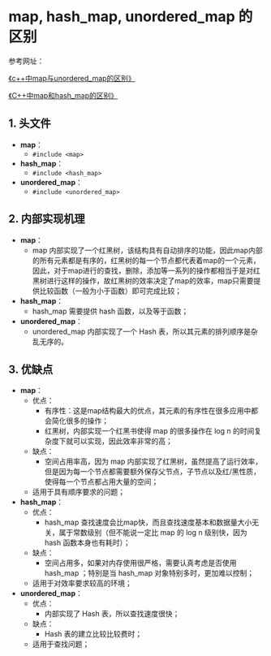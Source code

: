 # map, hash_map, unordered_map 的区别

参考网址：

[《c++中map与unordered_map的区别》](http://blog.csdn.net/batuwuhanpei/article/details/50727227)

[《C++中map和hash_map的区别》](http://blog.csdn.net/zhenyusoso/article/details/7286436)

## 1. 头文件

* **map**：
    * `#include <map>`
* **hash_map**：
    * `#include <hash_map>`
* **unordered_map**：
    * `#include <unordered_map>`
## 2. 内部实现机理

* **map**：
    * map 内部实现了一个红黑树，该结构具有自动排序的功能，因此map内部的所有元素都是有序的，红黑树的每一个节点都代表着map的一个元素，因此，对于map进行的查找，删除，添加等一系列的操作都相当于是对红黑树进行这样的操作，故红黑树的效率决定了map的效率，map只需要提供比较函数（一般为小于函数）即可完成比较；
* **hash_map**：
    * hash_map 需要提供 hash 函数，以及等于函数；
* **unordered_map**：
    * unordered_map 内部实现了一个 Hash 表，所以其元素的排列顺序是杂乱无序的。
## 3. 优缺点

* **map**：
    * 优点：
        * 有序性：这是map结构最大的优点，其元素的有序性在很多应用中都会简化很多的操作；
        * 红黑树，内部实现一个红黑书使得 map 的很多操作在 log n 的时间复杂度下就可以实现，因此效率非常的高；
    * 缺点：
        * 空间占用率高，因为 map 内部实现了红黑树，虽然提高了运行效率，但是因为每一个节点都需要额外保存父节点，子节点以及红/黑性质，使得每一个节点都占用大量的空间；
    * 适用于具有顺序要求的问题；
* **hash_map**：
    * 优点：
        * hash_map 查找速度会比map快，而且查找速度基本和数据量大小无关，属于常数级别（但不能说一定比 map 的 log n 级别快，因为 hash 函数本身也有耗时）；
    * 缺点：
        * 空间占用多，如果对内存使用很严格，需要认真考虑是否使用 hash_map ；特别是当 hash_map 对象特别多时，更加难以控制；
    * 适用于对效率要求较高的环境；
* **unordered_map**：
    * 优点：
        * 内部实现了 Hash 表，所以查找速度很快；
    * 缺点：
        * Hash 表的建立比较比较费时；
    * 适用于查找问题；



